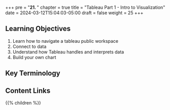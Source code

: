 +++
pre = "<b>21. </b>"
chapter = true
title = "Tableau Part 1 - Intro to Visualization"
date = 2024-03-12T15:04:03-05:00
draft = false
weight = 25
+++

## Learning Objectives
1. Learn how to navigate a tableau public workspace
1. Connect to data
1. Understand how Tableau handles and interprets data
1. Build your own chart

## Key Terminology

## Content Links

{{% children %}}
